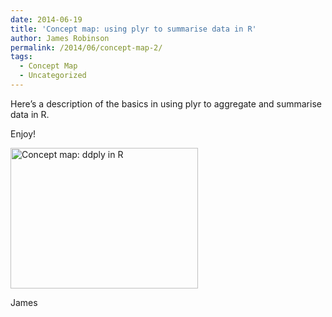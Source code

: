 ```yaml
---
date: 2014-06-19
title: 'Concept map: using plyr to summarise data in R'
author: James Robinson
permalink: /2014/06/concept-map-2/
tags:
  - Concept Map
  - Uncategorized
---
```

Here&#8217;s a description of the basics in using plyr to aggregate and summarise data in R.

Enjoy!

[<img class="alignnone size-medium wp-image-7867" alt="Concept map: ddply in R" src="http://teaching.software-carpentry.org/wp-content/uploads/2014/06/2014-06-19-11.27.52-300x225.jpg" width="300" height="225" />][1]

James

 [1]: http://teaching.software-carpentry.org/wp-content/uploads/2014/06/2014-06-19-11.27.52.jpg

